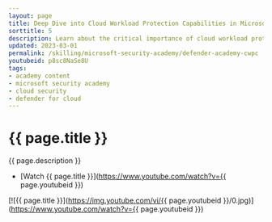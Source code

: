```yaml
---
layout: page
title: Deep Dive into Cloud Workload Protection Capabilities in Microsoft Defender for Cloud
sorttitle: 5
description: Learn about the critical importance of cloud workload protection, highlighting multi-cloud and hybrid environment offerings. This session will help you to gain an understanding about Microsoft Defenders for DNS, Key Vault, Servers, Storage, SQL Servers, and more. In addition, examine vulnerability assessments, adaptive application controls & network hardening, Just-in-Time (JIT) access, file integrity, fileless attack detection, and security alerts. Lastly, explore powerful features within Azure Lighthouse!
updated: 2023-03-01
permalink: /skilling/microsoft-security-academy/defender-academy-cwpc
youtubeid: p8sc8NaSe8U
tags: 
- academy content
- microsoft security academy
- cloud security
- defender for cloud
---
```


# {{ page.title }}

{{ page.description }}

* [Watch {{ page.title }}](https://www.youtube.com/watch?v={{ page.youtubeid }})

[![{{ page.title }}](https://img.youtube.com/vi/{{ page.youtubeid }}/0.jpg)](https://www.youtube.com/watch?v={{ page.youtubeid }})